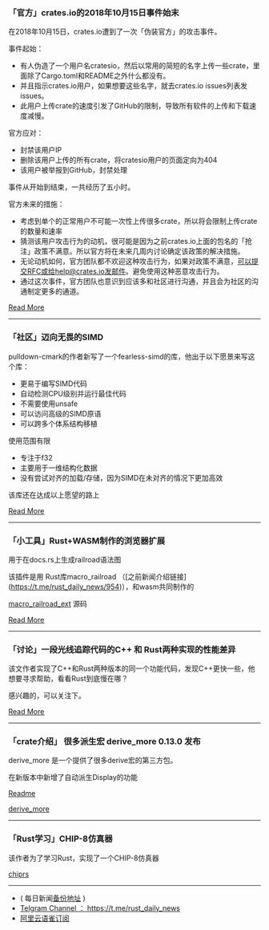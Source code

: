 ### 「官方」crates.io的2018年10月15日事件始末

在2018年10月15日，crates.io遭到了一次「伪装官方」的攻击事件。

事件起始：

- 有人伪造了一个用户名cratesio，然后以常用的简短的名字上传一些crate，里面除了Cargo.toml和README之外什么都没有。
-  并且指示crates.io用户，如果想要这些名字，就去crates.io issues列表发issues。
-  此用户上传crate的速度引发了GitHub的限制，导致所有软件的上传和下载速度减慢。

官方应对：

- 封禁该用户IP
- 删除该用户上传的所有crate，将cratesio用户的页面定向为404
- 该用户被举报到GitHub，封禁处理

事件从开始到结束，一共经历了五小时。

官方未来的措施：

-  考虑到单个的正常用户不可能一次性上传很多crate，所以将会限制上传crate的数量和速率
-  猜测该用户攻击行为的动机，很可能是因为之前crates.io上面的包名的「抢注」政策不满意。所以官方将在未来几周内讨论确定该政策的解决措施。
-  无论动机如何，官方团队都不欢迎这种攻击行为，如果对政策不满意，可以提交RFC或给help@crates.io发邮件。避免使用这种恶意攻击行为。
- 通过这次事件，官方团队也意识到应该多和社区进行沟通，并且会为社区的沟通制定更多的通道。

[ Read More ](https://blog.rust-lang.org/2018/10/19/Update-on-crates.io-incident.html)

---

### 「社区」迈向无畏的SIMD

pulldown-cmark的作者新写了一个fearless-simd的库，他出于以下愿景来写这个库：

-  更易于编写SIMD代码
-  自动检测CPU级别并运行最佳代码
-  不需要使用unsafe
-  可以访问高级的SIMD原语
-  可以跨多个体系结构移植

使用范围有限

- 专注于f32
- 主要用于一维结构化数据
- 没有尝试对齐的加载/存储，因为SIMD在未对齐的情况下更加高效

该库还在达成以上愿望的路上

[ Read More ](https://raphlinus.github.io/rust/simd/2018/10/19/fearless-simd.html)

---

### 「小工具」Rust+WASM制作的浏览器扩展

用于在docs.rs上生成railroad语法图

该插件是用 Rust库macro_railroad （[之前新闻介绍链接] (https://t.me/rust_daily_news/954)），和wasm共同制作的

[macro_railroad_ext](https://github.com/lukaslueg/macro_railroad_ext) 源码

[ Read More](https://www.reddit.com/r/rust/comments/9pnk1w/show_reddit_a_browserextension_to_generate/)

---

### 「讨论」一段光线追踪代码的C++ 和 Rust两种实现的性能差异

该文作者实现了C++和Rust两种版本的同一个功能代码，发现C++更快一些，他想要寻求帮助，看看Rust到底慢在哪？

感兴趣的，可以关注下。

[Read More](https://www.reddit.com/r/rust/comments/9pmm3n/difference_in_c_and_rust_performance_if_similarly/)

---

### 「crate介绍」 很多派生宏 derive_more 0.13.0  发布

 derive_more 是一个提供了很多derive宏的第三方包。

在新版本中新增了自动派生Display的功能

[Readme](https://jeltef.github.io/derive_more/derive_more/display.html)

[derive_more](https://github.com/JelteF/derive_more)

---

### 「Rust学习」CHIP-8仿真器

该作者为了学习Rust，实现了一个CHIP-8仿真器

[chiprs](https://github.com/pwmarcz/chiprs)

---

- ( 每日新闻[备份地址](https://github.com/RustStudy/rust_daily_news) )
- [Telgram Channel ： https://t.me/rust_daily_news ](https://t.me/rust_daily_news )
- [阿里云语雀订阅](https://www.yuque.com/chaosbot/rustnews)
